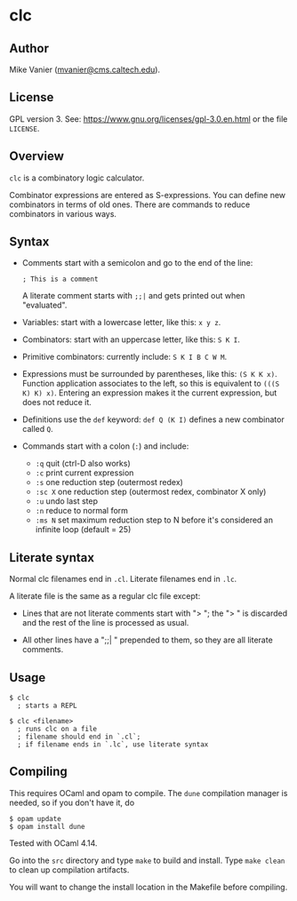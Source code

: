 # clc

## Author

Mike Vanier (mvanier@cms.caltech.edu).

## License

GPL version 3. See: https://www.gnu.org/licenses/gpl-3.0.en.html
or the file `LICENSE`.

## Overview

`clc` is a combinatory logic calculator.

Combinator expressions are entered as S-expressions.
You can define new combinators in terms of old ones.
There are commands to reduce combinators in various ways.

## Syntax

* Comments start with a semicolon and go to the end of the line:

  ~~~
  ; This is a comment
  ~~~

  A literate comment starts with `;;|` and gets printed out when "evaluated".

* Variables: start with a lowercase letter, like this: `x y z`. 

* Combinators: start with an uppercase letter, like this: `S K I`.

* Primitive combinators: currently include: `S K I B C W M`.

* Expressions must be surrounded by parentheses, like this: `(S K K x)`.
  Function application associates to the left, so this is equivalent to
  `(((S K) K) x)`. Entering an expression makes it the current expression,
  but does not reduce it.

* Definitions use the `def` keyword: `def Q (K I)` defines a new combinator
  called `Q`.

* Commands start with a colon (`:`) and include:
  * `:q`      quit  (ctrl-D also works)
  * `:c`      print current expression
  * `:s`      one reduction step (outermost redex)
  * `:sc X`   one reduction step (outermost redex, combinator X only)
  * `:u`      undo last step
  * `:n`      reduce to normal form
  * `:ms N`   set maximum reduction step to N before it's considered
              an infinite loop (default = 25)

## Literate syntax

Normal clc filenames end in `.cl`.
Literate filenames end in `.lc`.

A literate file is the same as a regular clc file except:

* Lines that are not literate comments start with "> ";
  the "> " is discarded and the rest of the line is processed
  as usual.

* All other lines have a ";;| " prepended to them, so they are all
  literate comments.
    
## Usage

~~~
$ clc
  ; starts a REPL
  
$ clc <filename>
  ; runs clc on a file
  ; filename should end in `.cl`;
  ; if filename ends in `.lc`, use literate syntax
~~~

## Compiling

This requires OCaml and opam to compile.  The `dune` compilation manager
is needed, so if you don't have it, do

~~~
$ opam update
$ opam install dune
~~~

Tested with OCaml 4.14.

Go into the `src` directory and type `make` to build and install.
Type `make clean` to clean up compilation artifacts.

You will want to change the install location in the Makefile before compiling.

